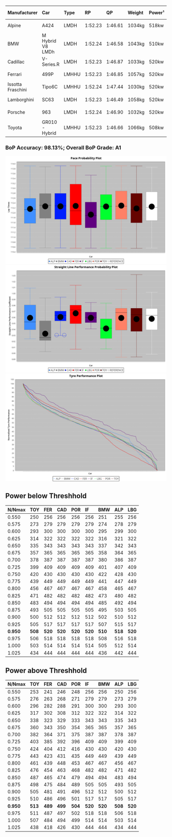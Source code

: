 |Manufacturer|Car|Type|RP|QP|Weight|Power¹|Threshhold|PINC|Power²|E/Stint|AVG Vmax|FDS|RDLC|L/Stint|BOP-Grade|ModelAccuracy|ModelPoints|Match%|
|:-|:-|:-|:-|:-|:-|:-|:-|:-|:-|:-|:-|:-|:-|:-|:-|:-|:-|:-|
|Alpine|A424|LMDH|1:52.23|1:46.61|1034kg|518kw|210.0kph|-2%|508kw|903MJ|277.79kph-295.90kph|-|1.02|35|~A1|81.46%|523|100.00%|
|BMW|M Hybrid V8 LMDh|LMDH|1:52.24|1:46.58|1043kg|510kw|210.0kph|2%|520kw|898MJ|274.52kph-295.29kph|-|1.03|34|~A1|98.60%|1690|100.00%|
|Cadillac|V-Series.R|LMDH|1:52.23|1:46.87|1033kg|520kw|210.0kph|-4%|499kw|883MJ|272.56kph-293.91kph|-|1.03|35|~A1|98.38%|1765|97.06%|
|Ferrari|499P|LMHHU|1:52.23|1:46.85|1057kg|520kw|210.0kph|-6%|489kw|887MJ|274.70kph-294.28kph|190kph|1.03|35|~A1|92.24%|2247|100.00%|
|Issotta Fraschini|Tipo6C|LMHHU|1:52.24|1:47.44|1030kg|520kw|210.0kph|0%|520kw|917MJ|280.19kph-289.56kph|140kph|1.08|34|+A2|66.67%|96|92.42%|
|Lamborghini|SC63|LMDH|1:52.23|1:46.49|1058kg|520kw|210.0kph|0%|520kw|901MJ|275.03kph-291.00kph|-|1.03|34|~A1|96.77%|419|95.56%|
|Porsche|963|LMDH|1:52.24|1:46.90|1032kg|520kw|210.0kph|-3%|504kw|894MJ|274.53kph-295.12kph|-|1.03|35|~A1|96.81%|5438|100.00%|
|Toyota|GR010 - Hybrid|LMHHU|1:52.23|1:46.66|1066kg|508kw|210.0kph|1%|513kw|902MJ|273.65kph-301.69kph|190kph|1.03|35|~A1|86.04%|1751|100.00%|

### BoP Accuracy: 98.13%; Overall BoP Grade: A1
![PACECHART](./IMG/AUTO.png)
![STRAIGHTLINEPERFORMANCECHART](./IMG/AUTO_sp.png)
![TYREPERFORMANCECHART](./IMG/AUTO_tw.png)

## Power below Threshhold
|N/Nmax|TOY|FER|CAD|POR|IF|BMW|ALP|LBG|
|:-|:-|:-|:-|:-|:-|:-|:-|:-|
|0.550|250|256|256|256|256|251|255|256|
|0.575|273|279|279|279|279|274|278|279|
|0.600|293|300|300|300|300|295|299|300|
|0.625|314|322|322|322|322|316|321|322|
|0.650|335|343|343|343|343|337|342|343|
|0.675|357|365|365|365|365|358|364|365|
|0.700|378|387|387|387|387|380|386|387|
|0.725|399|409|409|409|409|401|407|409|
|0.750|420|430|430|430|430|422|428|430|
|0.775|439|449|449|449|449|441|447|449|
|0.800|456|467|467|467|467|458|465|467|
|0.825|471|482|482|482|482|473|480|482|
|0.850|483|494|494|494|494|485|492|494|
|0.875|493|505|505|505|505|495|503|505|
|0.900|500|512|512|512|512|502|510|512|
|0.925|505|517|517|517|517|507|515|517|
|**0.950**|**508**|**520**|**520**|**520**|**520**|**510**|**518**|**520**|
|0.975|506|518|518|518|518|508|516|518|
|1.000|503|514|514|514|514|505|512|514|
|1.025|434|444|444|444|444|436|442|444|

## Power above Threshhold
|N/Nmax|TOY|FER|CAD|POR|IF|BMW|ALP|LBG|
|:-|:-|:-|:-|:-|:-|:-|:-|:-|
|0.550|253|241|246|248|256|256|250|256|
|0.575|276|263|268|271|279|279|273|279|
|0.600|296|282|288|291|300|300|293|300|
|0.625|317|302|308|312|322|322|314|322|
|0.650|338|323|329|333|343|343|335|343|
|0.675|360|343|350|354|365|365|357|365|
|0.700|382|364|371|375|387|387|378|387|
|0.725|403|385|392|396|409|409|399|409|
|0.750|424|404|412|416|430|430|420|430|
|0.775|443|423|431|435|449|449|439|449|
|0.800|461|439|448|453|467|467|456|467|
|0.825|476|454|463|468|482|482|471|482|
|0.850|487|465|474|479|494|494|483|494|
|0.875|498|475|484|489|505|505|493|505|
|0.900|505|481|491|496|512|512|500|512|
|0.925|510|486|496|501|517|517|505|517|
|**0.950**|**513**|**489**|**499**|**504**|**520**|**520**|**508**|**520**|
|0.975|511|487|497|502|518|518|506|518|
|1.000|507|484|494|499|514|514|503|514|
|1.025|438|418|426|430|444|444|434|444|
